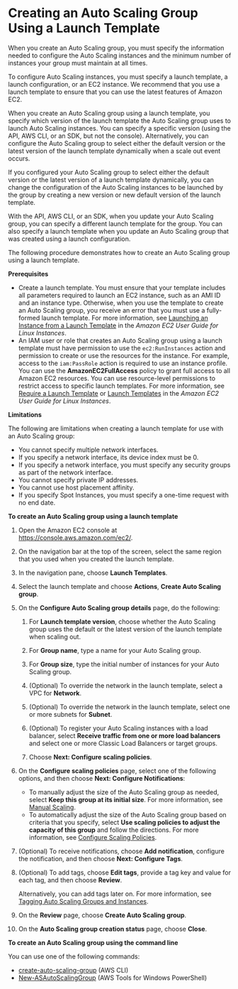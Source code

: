 # Creating an Auto Scaling Group Using a Launch Template<a name="create-asg-launch-template"></a>

When you create an Auto Scaling group, you must specify the information needed to configure the Auto Scaling instances and the minimum number of instances your group must maintain at all times\.

To configure Auto Scaling instances, you must specify a launch template, a launch configuration, or an EC2 instance\. We recommend that you use a launch template to ensure that you can use the latest features of Amazon EC2\.

When you create an Auto Scaling group using a launch template, you specify which version of the launch template the Auto Scaling group uses to launch Auto Scaling instances\. You can specify a specific version \(using the API, AWS CLI, or an SDK, but not the console\)\. Alternatively, you can configure the Auto Scaling group to select either the default version or the latest version of the launch template dynamically when a scale out event occurs\.

If you configured your Auto Scaling group to select either the default version or the latest version of a launch template dynamically, you can change the configuration of the Auto Scaling instances to be launched by the group by creating a new version or new default version of the launch template\.

With the API, AWS CLI, or an SDK, when you update your Auto Scaling group, you can specify a different launch template for the group\. You can also specify a launch template when you update an Auto Scaling group that was created using a launch configuration\.

The following procedure demonstrates how to create an Auto Scaling group using a launch template\.

**Prerequisites**
+ Create a launch template\. You must ensure that your template includes all parameters required to launch an EC2 instance, such as an AMI ID and an instance type\. Otherwise, when you use the template to create an Auto Scaling group, you receive an error that you must use a fully\-formed launch template\. For more information, see [Launching an Instance from a Launch Template](http://docs.aws.amazon.com/AWSEC2/latest/UserGuide/ec2-launch-templates.html) in the *Amazon EC2 User Guide for Linux Instances*\.
+ An IAM user or role that creates an Auto Scaling group using a launch template must have permission to use the `ec2:RunInstances` action and permission to create or use the resources for the instance\. For example, access to the `iam:PassRole` action is required to use an instance profile\. You can use the **AmazonEC2FullAccess** policy to grant full access to all Amazon EC2 resources\. You can use resource\-level permissions to restrict access to specific launch templates\. For more information, see [Require a Launch Template](control-access-using-iam.md#policy-example-launch-template) or [Launch Templates](http://docs.aws.amazon.com/AWSEC2/latest/UserGuide/ExamplePolicies_EC2.html#iam-example-runinstances-launch-templates) in the *Amazon EC2 User Guide for Linux Instances*\.

**Limitations**

The following are limitations when creating a launch template for use with an Auto Scaling group:
+ You cannot specify multiple network interfaces\.
+ If you specify a network interface, its device index must be 0\.
+ If you specify a network interface, you must specify any security groups as part of the network interface\.
+ You cannot specify private IP addresses\.
+ You cannot use host placement affinity\.
+ If you specify Spot Instances, you must specify a one\-time request with no end date\.

**To create an Auto Scaling group using a launch template**

1. Open the Amazon EC2 console at [https://console\.aws\.amazon\.com/ec2/](https://console.aws.amazon.com/ec2/)\.

1. On the navigation bar at the top of the screen, select the same region that you used when you created the launch template\.

1. In the navigation pane, choose **Launch Templates**\.

1. Select the launch template and choose **Actions**, **Create Auto Scaling group**\.

1. On the **Configure Auto Scaling group details** page, do the following:

   1. For **Launch template version**, choose whether the Auto Scaling group uses the default or the latest version of the launch template when scaling out\.

   1. For **Group name**, type a name for your Auto Scaling group\.

   1. For **Group size**, type the initial number of instances for your Auto Scaling group\.

   1. \(Optional\) To override the network in the launch template, select a VPC for **Network**\.

   1. \(Optional\) To override the network in the launch template, select one or more subnets for **Subnet**\.

   1. \(Optional\) To register your Auto Scaling instances with a load balancer, select **Receive traffic from one or more load balancers** and select one or more Classic Load Balancers or target groups\.

   1. Choose **Next: Configure scaling policies**\.

1. On the **Configure scaling policies** page, select one of the following options, and then choose **Next: Configure Notifications**:
   + To manually adjust the size of the Auto Scaling group as needed, select **Keep this group at its initial size**\. For more information, see [Manual Scaling](as-manual-scaling.md)\.
   + To automatically adjust the size of the Auto Scaling group based on criteria that you specify, select **Use scaling policies to adjust the capacity of this group** and follow the directions\. For more information, see [Configure Scaling Policies](as-scaling-target-tracking.md#policy-creating-scalingpolicies-console)\.

1. \(Optional\) To receive notifications, choose **Add notification**, configure the notification, and then choose **Next: Configure Tags**\.

1. \(Optional\) To add tags, choose **Edit tags**, provide a tag key and value for each tag, and then choose **Review**\.

   Alternatively, you can add tags later on\. For more information, see [Tagging Auto Scaling Groups and Instances](autoscaling-tagging.md)\.

1. On the **Review** page, choose **Create Auto Scaling group**\.

1. On the **Auto Scaling group creation status** page, choose **Close**\.

**To create an Auto Scaling group using the command line**

You can use one of the following commands:
+ [create\-auto\-scaling\-group](http://docs.aws.amazon.com/cli/latest/reference/autoscaling/create-auto-scaling-group.html) \(AWS CLI\)
+ [New\-ASAutoScalingGroup](http://docs.aws.amazon.com/powershell/latest/reference/items/New-ASAutoScalingGroup.html) \(AWS Tools for Windows PowerShell\)